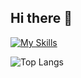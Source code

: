 ## Hi there 👋

<!--
**Alesa95/Alesa95** is a ✨ _special_ ✨ repository because its `README.md` (this file) appears on your GitHub profile.

Here are some ideas to get you started:

- 🔭 I’m currently working on ...
- 🌱 I’m currently learning ...
- 👯 I’m looking to collaborate on ...
- 🤔 I’m looking for help with ...
- 💬 Ask me about ...
- 📫 How to reach me: ...
- 😄 Pronouns: ...
- ⚡ Fun fact: ...
-->

[![My Skills](https://skillicons.dev/icons?i=php,laravel,java,js,nodejs,express,html,css,mysql,oracle,mongodb)](https://skillicons.dev)

![Top Langs](https://github-readme-stats.vercel.app/api/top-langs/?username=Alesa95&layout=donut)
